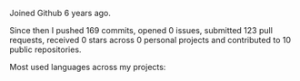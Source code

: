 Joined Github 6 years ago.

Since then I pushed 169 commits, opened 0 issues, submitted 123 pull requests, received 0 stars across 0 personal projects and contributed to 10 public repositories.

Most used languages across my projects:

